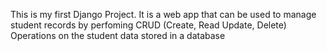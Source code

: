 This is my first Django Project. It is a web app that can be used to manage student records by perfoming CRUD (Create, Read Update, Delete) Operations on the student data stored in a database   

